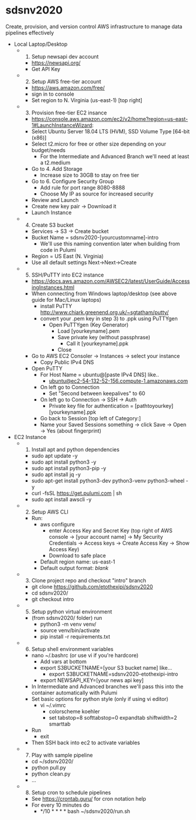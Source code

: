 # sdsnv2020
Create, provision, and version control AWS infrastructure to manage data pipelines effectively

- Local Laptop/Desktop
    - 1) Setup newsapi dev account 
        - https://newsapi.org/
        - Get API Key
    - 2) Setup AWS free-tier account
        - https://aws.amazon.com/free/
        - sign in to console
        - Set region to N. Virginia (us-east-1) [top right]
    - 3) Provision free-tier EC2 insance
        - https://console.aws.amazon.com/ec2/v2/home?region=us-east-1#LaunchInstanceWizard:
        - Select Ubuntu Server 18.04 LTS (HVM), SSD Volume Type [64-bit (x86)]
        - Select t2.micro for free or other size depending on your budget/needs
            - For the Intermediate and Advanced Branch we'll need at least a t2.medium
        - Go to 4. Add Storage
            - Increase size to 30GB to stay on free tier
        - Go to 6. Configure Security Group
            - Add rule for port range 8080-8888 
            - Choose My IP as source for increased security
        - Review and Launch
        - Create new key pair -> Download it
        - Launch Instance
    - 4) Create S3 bucket
        - Services -> S3 -> Create bucket
        - Bucket Name = sdsnv2020-[yourcustomname]-intro
            - We'll use this naming convention later when building from code in Pulumi
        - Region = US East (N. Virginia)
        - Use all default settings Next->Next->Create
    - 5) SSH/PuTTY into EC2 instance
        - https://docs.aws.amazon.com/AWSEC2/latest/UserGuide/AccessingInstances.html
        - When connecting from Windows laptop/desktop (see above guide for Mac/Linux laptops)
            - install PuTTY http://www.chiark.greenend.org.uk/~sgtatham/putty/
            - convert your .pem key in step 3) to .ppk using PuTTYgen
                - Open PuTTYgen (Key Generator)
                    - Load [yourkeyname].pem
                    - Save private key (without passphrase)
                        - Call it [yourkeyname].ppk
                    - Close
        - Go to AWS EC2 Consoler -> Instances -> select your instance
            - Copy Public IPv4 DNS
        - Open PuTTY
            - For Host Name = ubuntu@[paste IPv4 DNS] like..
                - ubuntu@ec2-54-132-52-156.compute-1.amazonaws.com
            - On left go to Connection
                - Set "Second between keepalives" to 60
            - On left go to Connection -> SSH -> Auth
                - Private key file for authentication = [pathtoyourkey]\[yourkeyname].ppk
            - Go back to Session [top left of Category:]
            - Name your Saved Sessions something -> click Save -> Open -> Yes (about fingerprint)
- EC2 Instance
    - 1) Install apt and python dependencies
        - sudo apt update -y
        - sudo apt install python3 -y
        - sudo apt install python3-pip -y
        - sudo apt install jq -y
        - sudo apt-get install python3-dev python3-venv python3-wheel -y
        - curl -fsSL https://get.pulumi.com | sh
        - sudo apt install awscli -y
    - 2) Setup AWS CLI
        - Run:
            - aws configure
                - enter Access Key and Secret Key (top right of AWS console -> [your account name] -> My Security Credentials -> Access keys -> Create Access Key -> Show Access Key)
                - Download to safe place
            - Default region name: us-east-1
            - Default output format: *blank*
    - 3) Clone project repo and checkout "intro" branch
        - git clone https://github.com/etothexipi/sdsnv2020
        - cd sdsnv2020/
        - git checkout intro
    - 5) Setup python virtual environment
        - (from sdsnv2020/ folder) run
            - python3 -m venv venv/
            - source venv/bin/activate
            - pip install -r requirements.txt
    - 6) Setup shell environment variables
        - nano ~/.bashrc (or use vi if you're hardcore)
            - Add vars at bottom
            - export S3BUCKETNAME=[your S3 bucket name] like...
                - export S3BUCKETNAME=sdsnv2020-etothexipi-intro
            - export NEWSAPI_KEY=[your news api key]
        - In Intermediate and Advanced branches we'll pass this into the container automatically with Pulumi
        - Set basic options for python style (only if using vi editor)
            - vi ~/.vimrc
                - colorscheme koehler
                - set tabstop=8 softtabstop=0 expandtab shiftwidth=2 smarttab
        - Run 
            - exit
        - Then SSH back into ec2 to activate variables
    - 7) Play with sample pipeline
        - cd ~/sdsnv2020/
        - python pull.py 
        - python clean.py 
        - ...
    - 8) Setup cron to schedule pipelines
        - See https://crontab.guru/ for cron notation help
        - For every 10 minutes do
            - */10 * * * * bash ~/sdsnv2020/run.sh
